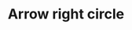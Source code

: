 ---
title: Arrow right circle
tags: ["arrow", "right", "circle", "direction", "pointer"]
icon: arrow-right-circle
svg: '<svg xmlns="http://www.w3.org/2000/svg" width="24" height="24" fill="none" viewBox="0 0 24 24" stroke-width="1.5" stroke-linecap="round" stroke-linejoin="round" stroke="currentColor"><path d="M7.5 12h9M13 8.5l3.5 3.5-3.5 3.5"/><circle cx="12" cy="12" r="9"/></svg>'
---